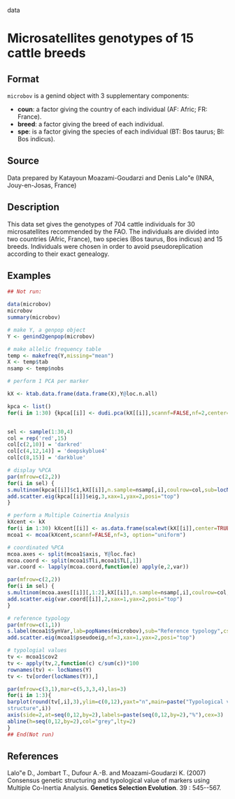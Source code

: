  data

# Microsatellites genotypes of 15 cattle breeds

## Format

`microbov` is a genind object with 3 supplementary components:

- **coun**: a factor giving the country of each individual (AF: Afric; FR: France).
- **breed**: a factor giving the breed of each individual.
- **spe**: is a factor giving the species of each individual (BT: Bos taurus; BI: Bos indicus).

## Source

Data prepared by Katayoun Moazami-Goudarzi and Denis Lalo\"e (INRA, Jouy-en-Josas, France)

## Description

This data set gives the genotypes of 704 cattle individuals for 30 microsatellites recommended by the FAO. The individuals are divided into two countries (Afric, France), two species (Bos taurus, Bos indicus) and 15 breeds. Individuals were chosen in order to avoid pseudoreplication according to their exact genealogy.

## Examples

```r
## Not run:

data(microbov)
microbov
summary(microbov)

# make Y, a genpop object
Y <- genind2genpop(microbov)

# make allelic frequency table
temp <- makefreq(Y,missing="mean")
X <- temp$tab
nsamp <- temp$nobs

# perform 1 PCA per marker

kX <- ktab.data.frame(data.frame(X),Y@loc.n.all)

kpca <- list()
for(i in 1:30) {kpca[[i]] <- dudi.pca(kX[[i]],scannf=FALSE,nf=2,center=TRUE,scale=FALSE)}


sel <- sample(1:30,4)
col = rep('red',15)
col[c(2,10)] = 'darkred'
col[c(4,12,14)] = 'deepskyblue4'
col[c(8,15)] = 'darkblue'

# display %PCA
par(mfrow=c(2,2))
for(i in sel) {
s.multinom(kpca[[i]]$c1,kX[[i]],n.sample=nsamp[,i],coulrow=col,sub=locNames(Y)[i])
add.scatter.eig(kpca[[i]]$eig,3,xax=1,yax=2,posi="top")
}

# perform a Multiple Coinertia Analysis
kXcent <- kX
for(i in 1:30) kXcent[[i]] <- as.data.frame(scalewt(kX[[i]],center=TRUE,scale=FALSE))
mcoa1 <- mcoa(kXcent,scannf=FALSE,nf=3, option="uniform")

# coordinated %PCA
mcoa.axes <- split(mcoa1$axis, Y@loc.fac)
mcoa.coord <- split(mcoa1$Tli,mcoa1$TL[,1])
var.coord <- lapply(mcoa.coord,function(e) apply(e,2,var))

par(mfrow=c(2,2))
for(i in sel) {
s.multinom(mcoa.axes[[i]][,1:2],kX[[i]],n.sample=nsamp[,i],coulrow=col,sub=locNames(Y)[i])
add.scatter.eig(var.coord[[i]],2,xax=1,yax=2,posi="top")
}

# reference typology
par(mfrow=c(1,1))
s.label(mcoa1$SynVar,lab=popNames(microbov),sub="Reference typology",csub=1.5)
add.scatter.eig(mcoa1$pseudoeig,nf=3,xax=1,yax=2,posi="top")

# typologial values
tv <- mcoa1$cov2
tv <- apply(tv,2,function(c) c/sum(c))*100
rownames(tv) <- locNames(Y)
tv <- tv[order(locNames(Y)),]

par(mfrow=c(3,1),mar=c(5,3,3,4),las=3)
for(i in 1:3){
barplot(round(tv[,i],3),ylim=c(0,12),yaxt="n",main=paste("Typological value -
structure",i))
axis(side=2,at=seq(0,12,by=2),labels=paste(seq(0,12,by=2),"%"),cex=3)
abline(h=seq(0,12,by=2),col="grey",lty=2)
}
## End(Not run)
```

## References

Lalo\"e D., Jombart T., Dufour A.-B. and Moazami-Goudarzi K. (2007) Consensus genetic structuring and typological value of markers using Multiple Co-Inertia Analysis. **Genetics Selection Evolution**. 39 : 545--567.



